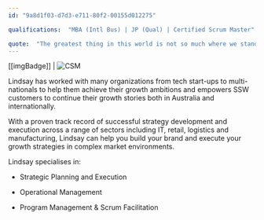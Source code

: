 ```yaml
---
id: "9a8d1f03-d7d3-e711-80f2-00155d012275"

qualifications:  "MBA (Intl Bus) | JP (Qual) | Certified Scrum Master"

quote:  "The greatest thing in this world is not so much where we stand as in what direction we are moving - Goethe"
---
```


[[imgBadge]]
| ![CSM](../badges/Certification-scrumalliance-master.png)

Lindsay has worked with many organizations from tech start-ups to multi-nationals to help them achieve their growth ambitions and empowers SSW customers to continue their growth stories both in Australia and internationally.  

 With a proven track record of successful strategy development and execution across a range of sectors including IT, retail, logistics and manufacturing, Lindsay can help you build your brand and execute your growth strategies in complex market environments.  

 Lindsay specialises in:  

 - Strategic Planning and Execution 

 - Operational Management

 - Program Management & Scrum Facilitation